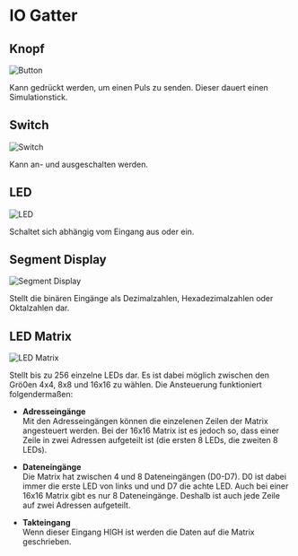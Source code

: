 # IO Gatter

## Knopf
<div class="rows">

![Button](assets/help/button.jpg)

<div class="margin-left">

Kann gedrückt werden, um einen Puls zu senden. Dieser dauert einen Simulationstick.
</div>
</div>

## Switch
<div class="rows">

![Switch](assets/help/switch.jpg)

<div class="margin-left">

Kann an- und ausgeschalten werden.
</div>
</div>

## LED

<div class="rows">

![LED](assets/help/led.jpg)

<div class="margin-left">

Schaltet sich abhängig vom Eingang aus oder ein.
</div>
</div>

## Segment Display

<div class="rows">

![Segment Display](assets/help/segment-display.jpg)

<div class="margin-left">

Stellt die binären Eingänge als Dezimalzahlen, Hexadezimalzahlen oder Oktalzahlen dar.
</div>
</div>

## LED Matrix

<div class="rows">

![LED Matrix](assets/help/led-matrix.PNG)

<div class="margin-left">

Stellt bis zu 256 einzelne LEDs dar. Es ist dabei möglich zwischen den Grö0en 4x4, 8x8 und 16x16 zu wählen.
Die Ansteuerung funktioniert folgendermaßen:
 - **Adresseingänge**<br>
   Mit den Adresseingängen können die einzelenen Zeilen der Matrix angesteuert werden. Bei der 16x16 Matrix ist es jedoch so, dass einer Zeile in zwei Adressen aufgeteilt ist (die ersten 8 LEDs, die zweiten 8 LEDs).
 
 - **Dateneingänge**<br>
   Die Matrix hat zwischen 4 und 8 Dateneingängen (D0-D7). D0 ist dabei immer die erste LED von links und und D7 die achte LED. Auch bei einer 16x16 Matrix gibt es nur 8 Dateneingänge. Deshalb ist auch jede Zeile auf zwei Adressen aufgeteilt.

 - **Takteingang**<br>
   Wenn dieser Eingang HIGH ist werden die Daten auf die Matrix geschrieben.

</div>
</div>
